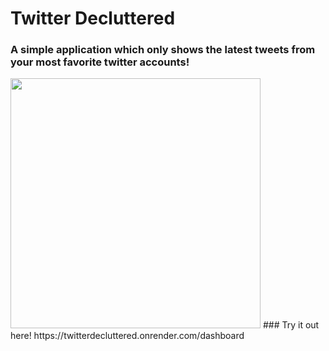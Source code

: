# Twitter Decluttered
### A simple application which only shows the latest tweets from your most favorite twitter accounts!
<img src="https://media.giphy.com/media/rFWdd3on1K2ZU6Wa8l/giphy.gif" width="400" height="400" />
### Try it out here! https://twitterdecluttered.onrender.com/dashboard
